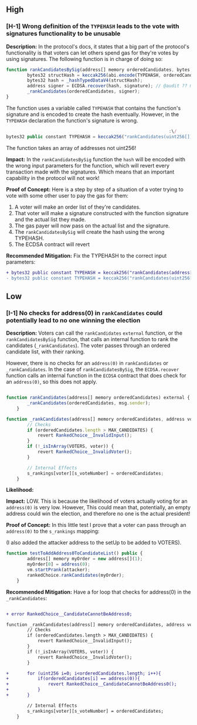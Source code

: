 ## High

### [H-1] Wrong definition of the `TYPEHASH` leads to the vote with signatures functionality to be unusable

**Description:** In the protocol's docs, it states that a big part of the protocol's functionality is that voters can let others spend gas for they're votes by using signatures. The following function is in charge of doing so:

```javascript
function rankCandidatesBySig(address[] memory orderedCandidates, bytes memory signature) external {
        bytes32 structHash = keccak256(abi.encode(TYPEHASH, orderedCandidates));
        bytes32 hash = _hashTypedDataV4(structHash);
        address signer = ECDSA.recover(hash, signature); // @audit ?? maybe come back, couldnt find a problem. yeytttt
        _rankCandidates(orderedCandidates, signer);
}
```

The function uses a variable called `TYPEHASH` that contains the function's signature and is encoded to create the hash eventually. However, in the `TYPEHASH` declaration the function's signature is wrong. 

```javascript
                                                              :\/
bytes32 public constant TYPEHASH = keccak256("rankCandidates(uint256[])");
```

The function takes an array of addresses not uint256!

**Impact:** In the `rankCandidatesBySig` function the `hash` will be encoded with the wrong input parameters for the function, which will revert every transaction made with the signatures. Which means that an important capability in the protocol will not work!

**Proof of Concept:** Here is a step by step of a situation of a voter trying to vote with some other user to pay the gas for them:

1. A voter will make an order list of they're candidates.
2. That voter will make a signature constructed with the function signature and the actual list they made.
3. The gas payer will now pass on the actual list and the signature.
4. The `rankCandidatesBySig` will create the hash using the wrong TYPEHASH.
5. The ECDSA contract will revert

**Recommended Mitigation:** Fix the TYPEHASH to the correct input parameters:

```diff
+ bytes32 public constant TYPEHASH = keccak256("rankCandidates(address[])");
- bytes32 public constant TYPEHASH = keccak256("rankCandidates(uint256[])");
```

## Low

### [I-1] No checks for address(0) in `rankCandidates` could potentially lead to no one winning the election

**Description:** Voters can call the `rankCandidates` `external` function, or the `rankCandidatesBySig` function, that calls an internal function to rank the candidates (`_rankCandidates`). The voter passes through an ordered candidate list, with their ranking.

However, there is no checks for an `address(0)` in `rankCandidates` or `_rankCandidates`. In the case of `rankCandidatesBySig`, the `ECDSA.recover` function calls an internal function in the `ECDSA` contract that does check for an `address(0)`, so this does not apply.


```javascript

function rankCandidates(address[] memory orderedCandidates) external {
        _rankCandidates(orderedCandidates, msg.sender);
    }

function _rankCandidates(address[] memory orderedCandidates, address voter) internal {
        // Checks
        if (orderedCandidates.length > MAX_CANDIDATES) {
            revert RankedChoice__InvalidInput();
        }
        if (!_isInArray(VOTERS, voter)) {
            revert RankedChoice__InvalidVoter();
        }

        // Internal Effects
        s_rankings[voter][s_voteNumber] = orderedCandidates;
    }
```

**Likelihood:** 

**Impact:** LOW. This is because the likelihood of voters actually voting for an `address(0)` is very low. However, This could mean that, potentially, an empty address could win the election, and therefore no one is the actual president!

**Proof of Concept:** In this little test I prove that a voter can pass through an `address(0)` to the `s_rankings` mapping:

(I also added the attacker address to the setUp to be added to VOTERS).

```javascript
function testToAddAddress0ToCandidateList() public {
        address[] memory myOrder = new address[](1);
        myOrder[0] = address(0);
        vm.startPrank(attacker);
        rankedChoice.rankCandidates(myOrder);
    }
```

**Recommended Mitigation:** Have a for loop that checks for address(0) in the `_rankCandidates`:

```diff

+ error RankedChoice__CandidateCannotBeAddress0;

function _rankCandidates(address[] memory orderedCandidates, address voter) internal {
        // Checks
        if (orderedCandidates.length > MAX_CANDIDATES) {
            revert RankedChoice__InvalidInput();
        }
        if (!_isInArray(VOTERS, voter)) {
            revert RankedChoice__InvalidVoter();
        }

+       for (uint256 i=0; i<orderedCandidates.length; i++){
+           if(orderedCandidates[i] == address(0)){
+               revert RankedChoice__CandidateCannotBeAddress0();
+           }
+       }

        // Internal Effects
        s_rankings[voter][s_voteNumber] = orderedCandidates;
    }

```